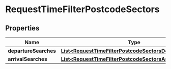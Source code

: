 
# RequestTimeFilterPostcodeSectors

## Properties
Name | Type | Description | Notes
------------ | ------------- | ------------- | -------------
**departureSearches** | [**List&lt;RequestTimeFilterPostcodeSectorsDepartureSearch&gt;**](RequestTimeFilterPostcodeSectorsDepartureSearch.md) |  |  [optional]
**arrivalSearches** | [**List&lt;RequestTimeFilterPostcodeSectorsArrivalSearch&gt;**](RequestTimeFilterPostcodeSectorsArrivalSearch.md) |  |  [optional]



